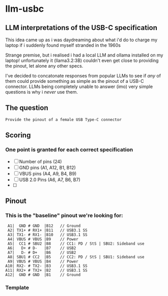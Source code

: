 # llm-usbc

## LLM interpretations of the USB-C specification

This idea came up as i was daydreaming about what i'd do to charge my laptop if i suddenly found myself stranded in the 1960s

Strange premise, but i realised i had a local LLM and ollama installed on my laptop! unfortunately it (llama3.2:3B) couldn't even get close to providing the pinout, let alone any other specs.

I've decided to concatonate responses from popular LLMs to see if *any* of them could provide something as simple as the pinout of a USB-C connector. LLMs being completely unable to answer (imo) very simple questions is why i *never* use them.

## The question

```
Provide the pinout of a female USB Type-C connector
```

## Scoring

### One point is granted for each correct specification

- [ ] Number of pins (24)
- [ ] GND pins (A1, A12, B1, B12)
- [ ] VBUS pins (A4, A9, B4, B9)
- [ ] USB 2.0 Pins (A6, A7, B6, B7)
- [ ]

## Pinout

### This is the "baseline" pinout we're looking for:

```
 A1|  GND # GND  |B12   // Ground
 A2| TX1+ # RX1+ |B11   // USB3.1 SS
 A3| TX1- # RX1- |B10   // USB3.1 SS
 A4| VBUS # VBUS |B9    // Power
 A5|  CC1 # SBU2 |B8    // CC1: PD / StS | SBU2: Sideband use
 A6|   D+ # D-   |B7    // USB2
 A7|   D- # D+   |B6    // USB2
 A8| SBU1 # CC2  |B5    // CC2: PD / StS | SBU1: Sideband use
 A9| VBUS # VBUS |B4    // Power
A10| RX2- # TX2- |B3    // USB3.1 SS
A11| RX2+ # TX2+ |B2    // USB3.1 SS
A12|  GND # GND  |B1    // Ground
```
### Template



